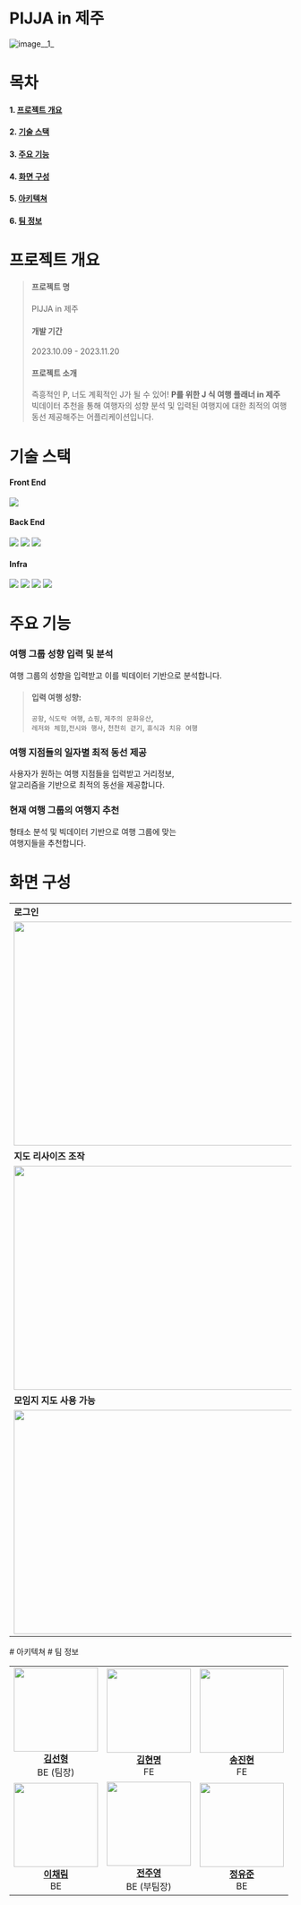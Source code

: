 # PIJJA in 제주
![image__1_](/uploads/4db1492af44adab149d834abbaa3e33a/image__1_.png)
# 목차
#### 1. [프로젝트 개요](#프로젝트-개요)
#### 2. [기술 스택](#기술-스택)
#### 3. [주요 기능](#주요-기능)
#### 4. [화면 구성](#화면-구성)
#### 5. [아키텍쳐](#아키텍쳐)
#### 6. [팀 정보](#팀-정보)

# 프로젝트 개요
>#### 프로젝트 명
>PIJJA in 제주
>
>#### 개발 기간
>2023.10.09 - 2023.11.20
>
>#### 프로젝트 소개
>즉흥적인 P, 너도 계획적인 J가 될 수 있어!
> <b>P를 위한 J 식 여행 플래너 in 제주</b><br>
>빅데이터 추천을 통해 여행자의 성향 분석 및 입력된 여행지에 대한 최적의 여행 동선 제공해주는 어플리케이션입니다.
# 기술 스택

#### Front End
<img src="https://img.shields.io/badge/React Native-61DAFB?style=for-the-badge&logo=react&logoColor=white"><br>

#### Back End
<img src="https://img.shields.io/badge/Spring Boot-6DB33F?style=for-the-badge&logo=springboot&logoColor=white">
<img src="https://img.shields.io/badge/MySql-4478A1?style=for-the-badge&logo=mysql&logoColor=white">
<img src="https://img.shields.io/badge/Spring Jpa-6DB33Fstyle=for-the-badge&logo=spring&logoColor=white">
<br>

#### Infra
<img src="https://img.shields.io/badge/Amazon Rds-527FFF?style=for-the-badge&logo=amazonrds&logoColor=white">
<img src="https://img.shields.io/badge/Docker-2496ED?style=for-the-badge&logo=docker&logoColor=white">
<img src="https://img.shields.io/badge/Docker Compose-4285F4style=for-the-badge&logo=docker&logoColor=white">
<img src="https://img.shields.io/badge/jenkins-D24939style=for-the-badge&logo=jenkins&logoColor=white">
<br>



# 주요 기능

### 여행 그룹 성향 입력 및 분석 
여행 그룹의 성향을 입력받고 이를 빅데이터 기반으로 분석합니다.<br>

>#### 입력 여행 성향: <br>
>`공항`, `식도락 여행`, `쇼핑`, `제주의 문화유산`, <br>
>`레저와 체험`,`전시와 행사`, `천천히 걷기`, `휴식과 치유 여행` <br>

### 여행 지점들의 일자별 최적 동선 제공

사용자가 원하는 여행 지점들을 입력받고 거리정보, <br>
알고리즘을 기반으로 최적의 동선을 제공합니다. <br>

### 현재 여행 그룹의 여행지 추천

형태소 분석 및 빅데이터 기반으로 여행 그룹에 맞는 <br>
여행지들을 추천합니다.<br>

# 화면 구성
<table>
  <tbody>
    <tr>
      <td>
        <B>로그인</B>
      </td>
      <td>
        <B>메인페이지</B>
      </td>
      <td>
        <B>성향 설정</B>
      </td>
      <td>
        <B>일정 설정</B>
      </td>
    <tr/>
    <tr>
      <td>
        <img src="/uploads/4352a18e8f2f67cb6bb9fc8471ec15e0/로그인.gif" width="1500" height="400" style="object-fit: cover;">
      </td>
      <td>
        <img src="/uploads/a4cdcd7338feeb6971e0bfe99306ec88/메인화면.gif" width="1500" height="400" style="object-fit: cover;">
      </td>
      <td>
        <img src="/uploads/037d9a14c20fc06a51cf73995b3b0090/성향체크.gif" width="1500" height="400" style="object-fit: cover;">
      </td>
      <td>
        <img src="/uploads/5703c3bf5b304bf0eeccc53a10988083/여행일정설정.gif" width="1500" height="400" style="object-fit: cover;">
      </td>
    <tr/>
    <tr>
      <td>
        <B>지도 리사이즈 조작</B>
      </td>
      <td>
        <B>여행지 선정 추가</B>
      </td>
      <td>
        <B>여행 일정 자동 추천</B>
      </td>
      <td>
        <B>여행 모임 리스트 확인</B>
      </td>
    <tr/>
    <tr>
      <td>
        <img src="/uploads/29ccc98ad5bd230a134e5ce9d1992396/지도_리사이즈.gif" width="1500" height="400" style="object-fit: cover;">
      </td>
      <td>
        <img src="/uploads/15a088355f7e5930b4441e4ff6b1c8ed/여행지_추가.gif" width="1500" height="400" style="object-fit: cover;">
      </td>
      <td>
        <img src="/uploads/c2530fa332ce941dff0541e1048ea81e/여행지_자동_추천.gif" width="1500" height="400" style="object-fit: cover;">
      </td>
      <td>
        <img src="/uploads/9682286434ffba80a1e48c2ad7c07011/여행_계획보기.gif" width="1500" height="400" style="object-fit: cover;">
      </td>
    </tr>
    <tr>
      <td>
        <B>모임지 지도 사용 가능</B>
      </td>
      <td>
        <B>티맵 연동</B>
      </td>
      <td>
        <B>네이버맵 연동</B>
      </td>
    <tr/>
    <tr>
      <td>
        <img src="/uploads/e8d17562bc440e7fc97a6054e2217750/지도사용법.gif" width="1500" height="400" style="object-fit: cover;">
      </td>
      <td>
        <img src="/uploads/dc14131f87f1db28929c8a0887e9161f/티맵연동.gif" width="1500" height="400" style="object-fit: cover;">
      </td>
      <td>
        <img src="/uploads/6a4f3ad6bf99f79d4ab0925e10f6e817/네이버맵_연동.gif" width="1500" height="400" style="object-fit: cover;">
      </td>
    </tr>
  </tbody>
</table>
# 아키텍쳐
# 팀 정보
<table>
  <tbody>
    <tr>
      <td align="center"><a href="https://github.com/tjsguddl96"><img src="https://avatars.githubusercontent.com/u/58164681?v=4" width="150px;" alt=""/><br /><b>김선형</b></a> <br>BE (팀장) </b><br /></td>
      <td align="center"><a href="https://github.com/smartopens"><img src="https://avatars.githubusercontent.com/u/44837403?v=4" width="150px;" alt=""/><br /><b>김현명</b></a> <br>FE </b><br /></td>
      <td align="center"><a href="https://github.com/steve15963"><img src="https://avatars.githubusercontent.com/u/77353988?v=4" width="150px;" alt=""/><br /><b>송진현</b></a> <br>FE </b><br /></td>
    <tr/>
      <td align="center"><a href="https://github.com/chech2"><img src="https://avatars.githubusercontent.com/u/90683516?v=4" width="150px;" alt=""/><br /><b>이채림</b></a> <br>BE </b><br /></td>
      <td align="center"><a href="https://github.com/juuyoungjeon"><img src="https://avatars.githubusercontent.com/u/44489852?v=4" width="150px;" alt=""/><br /><b>전주영</b></a> <br>BE (부팀장) </b><br /></td>
      <td align="center"><a href="https://github.com/leehk77789"><img src="https://avatars.githubusercontent.com/u/96775737?v=4" width="150px;" alt=""/><br /><b>정유준</b></a> <br>BE </b><br /></td>
    </tr>
  </tbody>
</table>
